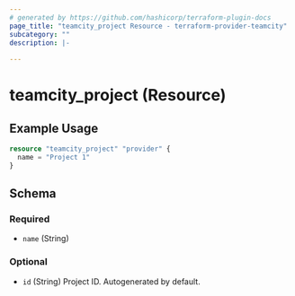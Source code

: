 ```yaml
---
# generated by https://github.com/hashicorp/terraform-plugin-docs
page_title: "teamcity_project Resource - terraform-provider-teamcity"
subcategory: ""
description: |-
  
---
```


# teamcity_project (Resource)


## Example Usage

```terraform
resource "teamcity_project" "provider" {
  name = "Project 1"
}
```

## Schema

### Required

- `name` (String)

### Optional

- `id` (String) Project ID. Autogenerated by default.
